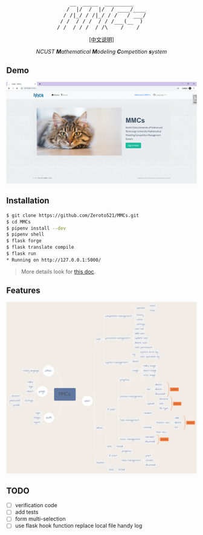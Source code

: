 <pre align="center">
    __  _____  _________    
   /  |/  /  |/  / ____/____
  / /|_/ / /|_/ / /   / ___/
 / /  / / /  / / /___(__  ) 
/_/  /_/_/  /_/\____/____/  
</pre>

<p align="center"><a href='docs/DESCRIPTION.md'>[中文说明]</a></p>

<p align="center">
    <i>NCUST <b>M</b>athematical <b>M</b>odeling <b>C</b>ompetition <b>s</b>ystem</i>
</p>

## Demo

<p align="center"><img src="assets/indexPage.png" alt="IndexPage"></p>

## Installation

```bash
$ git clone https://github.com/Zeroto521/MMCs.git
$ cd MMCs
$ pipenv install --dev
$ pipenv shell
$ flask forge
$ flask translate compile
$ flask run
* Running on http://127.0.0.1:5000/
```

> More details look for [this doc](docs/INSTALLATION.md).

## Features

<p align="center"><img src="assets/features.png" alt="feature"></p>

## TODO

-   [ ] verification code
-   [ ] add tests
-   [ ] form multi-selection
-   [ ] use flask hook function replace local file handy log

